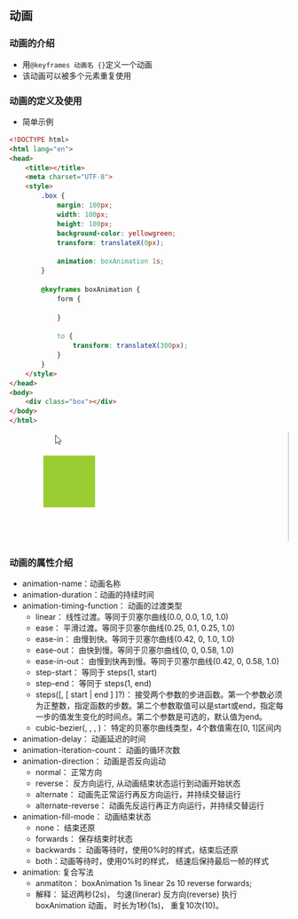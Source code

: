 ## 动画

### 动画的介绍
* 用`@keyframes 动画名 {}`定义一个动画
* 该动画可以被多个元素重复使用

### 动画的定义及使用 
* 简单示例
```html
<!DOCTYPE html>
<html lang="en">
<head>
    <title></title>
    <meta charset="UTF-8">
    <style>
        .box {
            margin: 100px;
            width: 100px;
            height: 100px;
            background-color: yellowgreen;
            transform: translateX(0px);

            animation: boxAnimation 1s;
        }

        @keyframes boxAnimation {
            form {

            }

            to {
                transform: translateX(300px);
            }
        }
    </style>
</head>
<body>
    <div class="box"></div>
</body>
</html>
```

<img src="image/move.gif">

### 动画的属性介绍
* animation-name：动画名称 
* animation-duration：动画的持续时间
* animation-timing-function： 动画的过渡类型 
    * linear： 线性过渡。等同于贝塞尔曲线(0.0, 0.0, 1.0, 1.0) 
    * ease： 平滑过渡。等同于贝塞尔曲线(0.25, 0.1, 0.25, 1.0) 
    * ease-in： 由慢到快。等同于贝塞尔曲线(0.42, 0, 1.0, 1.0) 
    * ease-out： 由快到慢。等同于贝塞尔曲线(0, 0, 0.58, 1.0) 
    * ease-in-out： 由慢到快再到慢。等同于贝塞尔曲线(0.42, 0, 0.58, 1.0) 
    * step-start： 等同于 steps(1, start) 
    * step-end： 等同于 steps(1, end) 
    * steps(<integer>[, [ start | end ] ]?)： 接受两个参数的步进函数。第一个参数必须为正整数，指定函数的步数。第二个参数取值可以是start或end，指定每一步的值发生变化的时间点。第二个参数是可选的，默认值为end。 
    * cubic-bezier(<number>, <number>, <number>, <number>)： 特定的贝塞尔曲线类型，4个数值需在[0, 1]区间内 
* animation-delay： 动画延迟的时间 
* animation-iteration-count： 动画的循环次数 
* animation-direction： 动画是否反向运动 
    * normal： 正常方向 
    * reverse： 反方向运行, 从动画结束状态运行到动画开始状态 
    * alternate： 动画先正常运行再反方向运行，并持续交替运行 
    * alternate-reverse： 动画先反运行再正方向运行，并持续交替运行
* animation-fill-mode： 动画结束状态
    * none： 结束还原
    * forwards： 保存结束时状态
    * backwards： 动画等待时，使用0%时的样式，结束后还原
    * both：动画等待时，使用0%时的样式， 结速后保持最后一帧的样式
* animation: 复合写法
    * anmatiton： boxAnimation 1s linear 2s 10 reverse forwards;
    * 解释： 延迟两秒(2s)， 匀速(linerar) 反方向(reverse) 执行 boxAnimation 动画， 时长为1秒(1s)， 重复10次(10)。
